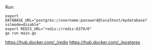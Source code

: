 Run:

```
export DATABASE_URL="postgres://username:password@localhost/mydatabase?sslmode=disable"
export REDIS_URL="redis://redis:6379/0"
go run main.go
```

https://hub.docker.com/_/redis
https://hub.docker.com/_/postgres
